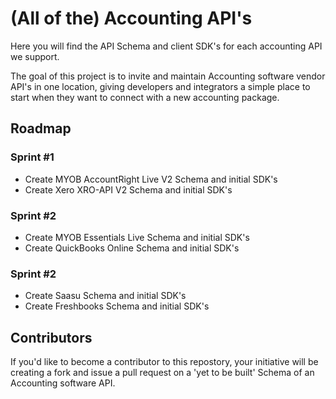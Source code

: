 (All of the) Accounting API's
===============

Here you will find the API Schema and client SDK's for each accounting API we support.

The goal of this project is to invite and maintain Accounting software vendor API's in one location, giving developers and integrators a simple place to start when they want to connect with a new accounting package.

Roadmap
---------------

### Sprint #1
* Create MYOB AccountRight Live V2 Schema and initial SDK's
* Create Xero XRO-API V2 Schema and initial SDK's

### Sprint #2
* Create MYOB Essentials Live Schema and initial SDK's
* Create QuickBooks Online Schema and initial SDK's

### Sprint #2
* Create Saasu Schema and initial SDK's
* Create Freshbooks Schema and initial SDK's

Contributors
---------------

If you'd like to become a contributor to this repostory, your initiative will be creating a fork and issue a pull request on a 'yet to be built' Schema of an Accounting software API.


